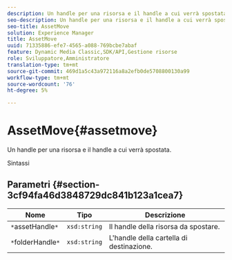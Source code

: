 ```yaml
---
description: Un handle per una risorsa e il handle a cui verrà spostata.
seo-description: Un handle per una risorsa e il handle a cui verrà spostata.
seo-title: AssetMove
solution: Experience Manager
title: AssetMove
uuid: 71335886-efe7-4565-a088-769bcbe7abaf
feature: Dynamic Media Classic,SDK/API,Gestione risorse
role: Sviluppatore,Amministratore
translation-type: tm+mt
source-git-commit: 469d1a5c43a972116a8a2efb0de5708800130a99
workflow-type: tm+mt
source-wordcount: '76'
ht-degree: 5%

---
```



# AssetMove{#assetmove}

Un handle per una risorsa e il handle a cui verrà spostata.

Sintassi

## Parametri {#section-3cf94fa46d3848729dc841b123a1cea7}

| Nome | Tipo | Descrizione |
|---|---|---|
| `*`assetHandle`*` | `xsd:string` | Il handle della risorsa da spostare. |
| `*`folderHandle`*` | `xsd:string` | L&#39;handle della cartella di destinazione. |

